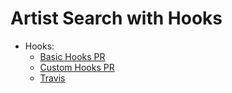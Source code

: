 # Artist Search with Hooks

* Hooks:
     * [Basic Hooks PR](https://github.com/401-advanced-javascript-donna/lab32_artist_search/pull/3)
     * [Custom Hooks PR](https://github.com/401-advanced-javascript-donna/lab32_artist_search/pull/4)
     * [Travis](https://travis-ci.com/401-advanced-javascript-donna/lab32_artist_search)

